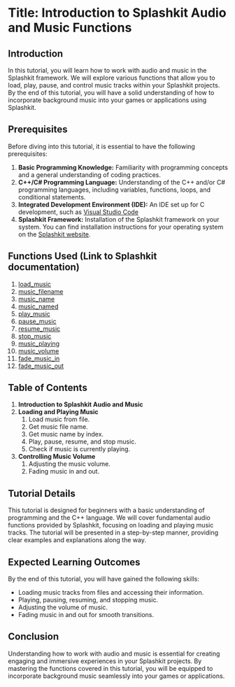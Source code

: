 # Title: Introduction to Splashkit Audio and Music Functions

## Introduction

In this tutorial, you will learn how to work with audio and music in the Splashkit framework. We will explore various functions that allow you to load, play, pause, and control music tracks within your Splashkit projects. By the end of this tutorial, you will have a solid understanding of how to incorporate background music into your games or applications using Splashkit.

## Prerequisites

Before diving into this tutorial, it is essential to have the following prerequisites:

1. **Basic Programming Knowledge:** Familiarity with programming concepts and a general understanding of coding practices.
1. **C++/C# Programming Language:** Understanding of the C++ and/or C# programming languages, including variables, functions, loops, and conditional statements.
1. **Integrated Development Environment (IDE):** An IDE set up for C development, such as [Visual Studio Code](https://code.visualstudio.com/)
1. **Splashkit Framework:** Installation of the Splashkit framework on your system. You can find installation instructions for your operating system on the [Splashkit website](https://splashkit.io/articles/installation/).

## Functions Used (Link to Splashkit documentation)

1. [load_music](https://splashkit.io/api/audio/#load-music)
1. [music_filename](https://splashkit.io/api/audio/#music-filename)
1. [music_name](https://splashkit.io/api/audio/#music-name)
1. [music_named](https://splashkit.io/api/audio/#music-named)
1. [play_music](https://splashkit.io/api/audio/#group-play-music)
1. [pause_music](https://splashkit.io/api/audio/#pause-music)
1. [resume_music](https://splashkit.io/api/audio/#resume-music)
1. [stop_music](https://splashkit.io/api/audio/#stop-music)
1. [music_playing](https://splashkit.io/api/audio/#music-playing)
1. [music_volume](https://splashkit.io/api/audio/#music-volume)
1. [fade_music_in](https://splashkit.io/api/audio/#group-fade-music-in)
1. [fade_music_out](https://splashkit.io/api/audio/#fade-music-out)

## Table of Contents

1. **Introduction to Splashkit Audio and Music**
1. **Loading and Playing Music**
	1. Load music from file.
	1. Get music file name.
	1. Get music name by index.
	1. Play, pause, resume, and stop music.
	1. Check if music is currently playing.
1. **Controlling Music Volume**
	1. Adjusting the music volume.
	1. Fading music in and out.

## Tutorial Details

This tutorial is designed for beginners with a basic understanding of programming and the C++ language. We will cover fundamental audio functions provided by Splashkit, focusing on loading and playing music tracks. The tutorial will be presented in a step-by-step manner, providing clear examples and explanations along the way.

## Expected Learning Outcomes

By the end of this tutorial, you will have gained the following skills:

- Loading music tracks from files and accessing their information.
- Playing, pausing, resuming, and stopping music.
- Adjusting the volume of music.
- Fading music in and out for smooth transitions.

## Conclusion

Understanding how to work with audio and music is essential for creating engaging and immersive experiences in your Splashkit projects. By mastering the functions covered in this tutorial, you will be equipped to incorporate background music seamlessly into your games or applications.
